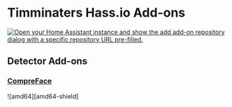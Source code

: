 # Timminaters Hass.io Add-ons

[![Open your Home Assistant instance and show the add add-on repository dialog with a specific repository URL pre-filled.](https://my.home-assistant.io/badges/supervisor_add_addon_repository.svg)](https://my.home-assistant.io/redirect/supervisor_add_addon_repository/?repository_url=https%3A%2F%2Fgithub.com%2FTimminater%2Ftimminaters-addons)

## Detector Add-ons

### [CompreFace](./compreface)

![amd64][amd64-shield]
